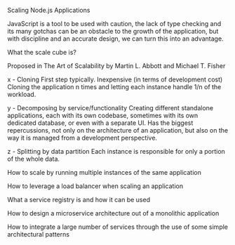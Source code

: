 Scaling Node.js Applications

JavaScript is a tool to be used with caution, the lack of type checking and its many gotchas can be an obstacle to the growth of the application, but with discipline and an accurate design, we can turn this into an advantage.

What the scale cube is?

Proposed in The Art of Scalability by Martin L. Abbott and Michael T. Fisher

x - Cloning
    First step typically. Inexpensive (in terms of development cost)
    Cloning the application n times and letting each instance handle 1/n of the workload.

y - Decomposing by service/functionality
    Creating different standalone applications, each with its own codebase, sometimes with its own dedicated database, or even with a separate UI.
    Has the biggest repercussions, not only on the architecture of an application, but also on the way it is managed from a development perspective.

z - Splitting by data partition
    Each instance is responsible for only a portion of the whole data.

How to scale by running multiple instances of the same application

How to leverage a load balancer when scaling an application

What a service registry is and how it can be used

How to design a microservice architecture out of a monolithic application

How to integrate a large number of services through the use of some simple architectural patterns